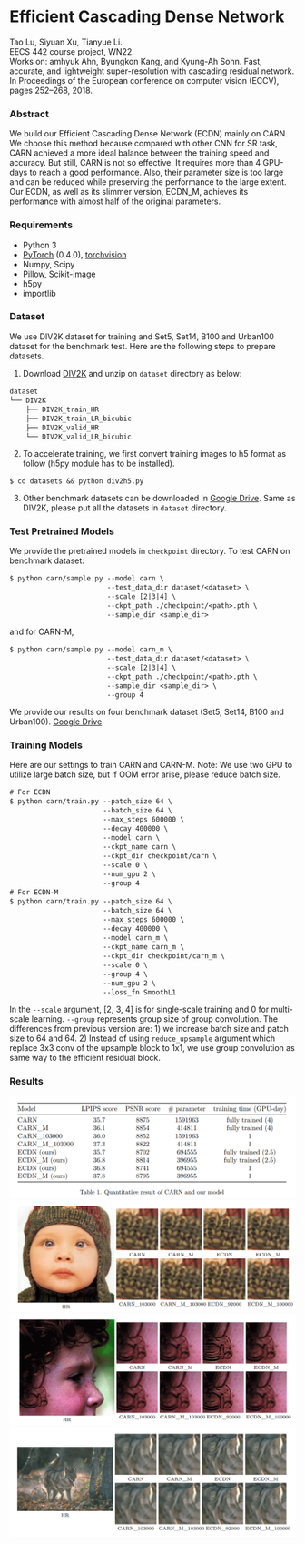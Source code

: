 # Efficient Cascading Dense Network
Tao Lu, Siyuan Xu, Tianyue Li.<br>
EECS 442 course project, WN22. 
<br>
Works on: amhyuk Ahn, Byungkon Kang, and Kyung-Ah Sohn. Fast, accurate, and lightweight super-resolution with cascading residual network. In Proceedings of the European conference on computer vision (ECCV), pages 252–268, 2018.

### Abstract
We build our Efficient Cascading Dense Network (ECDN) mainly on CARN. We choose this method because compared with other CNN for SR task, CARN achieved a more ideal balance between the training speed and accuracy. 
But still, CARN is not so effective. It requires more than 4 GPU-days to reach a good performance. Also, their parameter size is too large and can be reduced while preserving the performance to the large extent. Our ECDN, as well as its slimmer version, ECDN_M, achieves its performance with almost half of the original parameters.

### Requirements
- Python 3
- [PyTorch](https://github.com/pytorch/pytorch) (0.4.0), [torchvision](https://github.com/pytorch/vision)
- Numpy, Scipy
- Pillow, Scikit-image
- h5py
- importlib

### Dataset
We use DIV2K dataset for training and Set5, Set14, B100 and Urban100 dataset for the benchmark test. Here are the following steps to prepare datasets.

1. Download [DIV2K](https://data.vision.ee.ethz.ch/cvl/DIV2K) and unzip on `dataset` directory as below:
  ```
  dataset
  └── DIV2K
      ├── DIV2K_train_HR
      ├── DIV2K_train_LR_bicubic
      ├── DIV2K_valid_HR
      └── DIV2K_valid_LR_bicubic
  ```
2. To accelerate training, we first convert training images to h5 format as follow (h5py module has to be installed).
```shell
$ cd datasets && python div2h5.py
```
3. Other benchmark datasets can be downloaded in [Google Drive](https://drive.google.com/drive/folders/1t2le0-Wz7GZQ4M2mJqmRamw5o4ce2AVw?usp=sharing). Same as DIV2K, please put all the datasets in `dataset` directory.

### Test Pretrained Models
We provide the pretrained models in `checkpoint` directory. To test CARN on benchmark dataset:
```shell
$ python carn/sample.py --model carn \
                        --test_data_dir dataset/<dataset> \
                        --scale [2|3|4] \
                        --ckpt_path ./checkpoint/<path>.pth \
                        --sample_dir <sample_dir>
```
and for CARN-M,
```shell
$ python carn/sample.py --model carn_m \
                        --test_data_dir dataset/<dataset> \
                        --scale [2|3|4] \
                        --ckpt_path ./checkpoint/<path>.pth \
                        --sample_dir <sample_dir> \
                        --group 4
```
We provide our results on four benchmark dataset (Set5, Set14, B100 and Urban100). [Google Drive](https://drive.google.com/drive/folders/1R4vZMs3Adf8UlYbIzStY98qlsl5y1wxH?usp=sharing)

### Training Models
Here are our settings to train CARN and CARN-M. Note: We use two GPU to utilize large batch size, but if OOM error arise, please reduce batch size.
```shell
# For ECDN
$ python carn/train.py --patch_size 64 \
                       --batch_size 64 \
                       --max_steps 600000 \
                       --decay 400000 \
                       --model carn \
                       --ckpt_name carn \
                       --ckpt_dir checkpoint/carn \
                       --scale 0 \
                       --num_gpu 2 \
                       --group 4
# For ECDN-M
$ python carn/train.py --patch_size 64 \
                       --batch_size 64 \
                       --max_steps 600000 \
                       --decay 400000 \
                       --model carn_m \
                       --ckpt_name carn_m \
                       --ckpt_dir checkpoint/carn_m \
                       --scale 0 \
                       --group 4 \
                       --num_gpu 2 \
                       --loss_fn SmoothL1
```
In the `--scale` argument, [2, 3, 4] is for single-scale training and 0 for multi-scale learning. `--group` represents group size of group convolution. The differences from previous version are: 1) we increase batch size and patch size to 64 and 64. 2) Instead of using `reduce_upsample` argument which replace 3x3 conv of the upsample block to 1x1, we use group convolution as same way to the efficient residual block.

### Results
<img src="assets/mytable.png">
<img src="assets/fig1.png">
<img src="assets/fig2.png">
<img src="assets/fig3.png">

